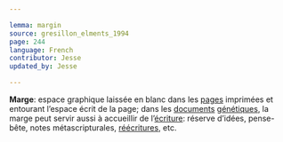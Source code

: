 ```yaml
---

lemma: margin
source: gresillon_elments_1994
page: 244
language: French
contributor: Jesse
updated_by: Jesse

---
```

**Marge**: espace graphique laissée en blanc dans les [pages](page.html) imprimées et entourant l’espace écrit de la page; dans les [documents](document.html) [génétiques](genesis.html), la marge peut servir aussi à accueillir de l’[écriture](writingProces.html): réserve d’idées, pense-bête, notes métascripturales, [réécritures](rewriting.html), etc.

